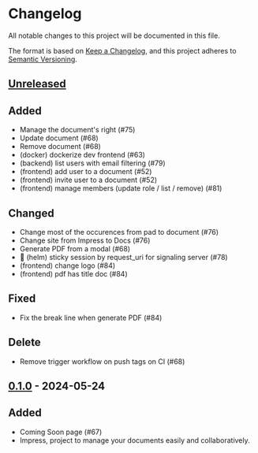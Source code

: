 # Changelog

All notable changes to this project will be documented in this file.

The format is based on [Keep a Changelog](https://keepachangelog.com/en/1.0.0),
and this project adheres to
[Semantic Versioning](https://semver.org/spec/v2.0.0.html).

## [Unreleased]

## Added

- Manage the document's right (#75) 
- Update document (#68)
- Remove document (#68)
- (docker) dockerize dev frontend (#63)
- (backend) list users with email filtering (#79)
- (frontend) add user to a document (#52)
- (frontend) invite user to a document (#52)
- (frontend) manage members (update role / list / remove) (#81)

## Changed

- Change most of the occurences from pad to document (#76)
- Change site from Impress to Docs (#76)
- Generate PDF from a modal (#68)
- 🔧 (helm) sticky session by request_uri for signaling server (#78)
- (frontend) change logo (#84)
- (frontend) pdf has title doc (#84)

## Fixed

- Fix the break line when generate PDF (#84)

## Delete

- Remove trigger workflow on push tags on CI (#68)

## [0.1.0] - 2024-05-24

## Added

- Coming Soon page (#67)
- Impress, project to manage your documents easily and collaboratively.


[unreleased]: https://github.com/numerique-gouv/impress/compare/v0.1.0...main
[0.1.0]: https://github.com/numerique-gouv/impress/releases/v0.1.0